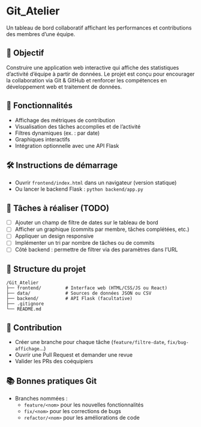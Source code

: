 # Git_Atelier
Un tableau de bord collaboratif affichant les performances et contributions des membres d’une équipe.

## 🎯 Objectif
Construire une application web interactive qui affiche des statistiques d’activité d’équipe à partir de données. Le projet est conçu pour encourager la collaboration via Git & GitHub et renforcer les compétences en développement web et traitement de données.

## 🚀 Fonctionnalités
- Affichage des métriques de contribution
- Visualisation des tâches accomplies et de l’activité
- Filtres dynamiques (ex. : par date)
- Graphiques interactifs
- Intégration optionnelle avec une API Flask

## 🛠️ Instructions de démarrage
- Ouvrir `frontend/index.html` dans un navigateur (version statique)
- Ou lancer le backend Flask : `python backend/app.py`

## 📝 Tâches à réaliser (TODO)
- [ ] Ajouter un champ de filtre de dates sur le tableau de bord
- [ ] Afficher un graphique (commits par membre, tâches complétées, etc.)
- [ ] Appliquer un design responsive
- [ ] Implémenter un tri par nombre de tâches ou de commits
- [ ] Côté backend : permettre de filtrer via des paramètres dans l’URL

## 📁 Structure du projet
```
/Git_Atelier
├── frontend/         # Interface web (HTML/CSS/JS ou React)
├── data/             # Sources de données JSON ou CSV
├── backend/          # API Flask (facultative)
├── .gitignore
└── README.md
```


## 🤝 Contribution
- Créer une branche pour chaque tâche (`feature/filtre-date`, `fix/bug-affichage`...)
- Ouvrir une Pull Request et demander une revue
- Valider les PRs des coéquipiers

## 📚 Bonnes pratiques Git
- Branches nommées :
  - `feature/<nom>` pour les nouvelles fonctionnalités
  - `fix/<nom>` pour les corrections de bugs
  - `refactor/<nom>` pour les améliorations de code
